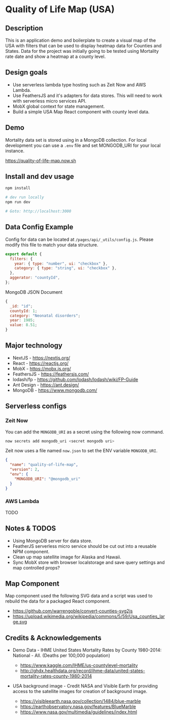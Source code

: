 # Quality of Life Map (USA)

## Description

This is an application demo and boilerplate to create a visual map of the USA with filters that can be used to display heatmap data for Counties and States. Data for the project was initially going to be tested using Mortality rate date and show a heatmap at a county level.

## Design goals

- Use serverless lambda type hosting such as Zeit Now and AWS Lambda.
- Use FeathersJS and it's adapters for data stores. This will need to work with serverless micro services API.
- MobX global context for state management.
- Build a simple USA Map React component with county level data.

## Demo

Mortality data set is stored using in a MongoDB collection. For local development you can use a `.env` file and set MONGODB_URI for your local instance.

https://quality-of-life-map.now.sh

## Install and dev usage

```bash
npm install

# dev run locally
npm run dev

# Goto: http://localhost:3000
```

## Data Config Example

Config for data can be located at `/pages/api/_utils/config.js`. Please modify this file to match your data structure.

```javascript
export default {
  filters: {
    year: { type: "number", ui: "checkbox" },
    category: { type: "string", ui: "checkbox" },
  },
  aggerator: "countyId",
};
```

MongoDB JSON Document

```js
{
  _id: "id";
  countyId: 1;
  category: "Neonatal disorders";
  year: 1985;
  value: 8.51;
}
```

## Major technology

- NextJS - https://nextjs.org/
- React - https://reactjs.org/
- MobX - https://mobx.js.org/
- FeathersJS - https://feathersjs.com/
- lodash/fp - https://github.com/lodash/lodash/wiki/FP-Guide
- Ant Design - https://ant.design/
- MongoDB - https://www.mongodb.com/

## Serverless configs

### Zeit Now

You can add the `MONGODB_URI` as a secret using the following now command.

```bash
now secrets add mongodb_uri <secret mongodb uri>
```

Zeit now uses a file named `now.json` to set the ENV variable `MONGODB_URI`.

```json
{
  "name": "quality-of-life-map",
  "version": 2,
  "env": {
    "MONGODB_URI": "@mongodb_uri"
  }
}
```

### AWS Lambda

TODO

## Notes & TODOS

- Using MongoDB server for data store.
- FeatherJS serverless micro service should be cut out into a reusable NPM component.
- Clean up map satellite image for Alaska and Hawaii.
- Sync MobX store with browser localstorage and save query settings and map controlled props?

## Map Component

Map component used the following SVG data and a script was used to rebuild the data for a packaged React component.

- https://github.com/warrengoble/convert-counties-svg2js
- https://upload.wikimedia.org/wikipedia/commons/5/59/Usa_counties_large.svg

## Credits & Acknowledgements

- Demo Data - IHME United States Mortality Rates by County 1980-2014: National - All. (Deaths per 100,000 population)
  - https://www.kaggle.com/IHME/us-countylevel-mortality
  - http://ghdx.healthdata.org/record/ihme-data/united-states-mortality-rates-county-1980-2014

- USA background image - Credit NASA and Visible Earth for providing access to the satellite images for creation of background image.
  - https://visibleearth.nasa.gov/collection/1484/blue-marble
  - https://earthobservatory.nasa.gov/features/BlueMarble
  - https://www.nasa.gov/multimedia/guidelines/index.html
